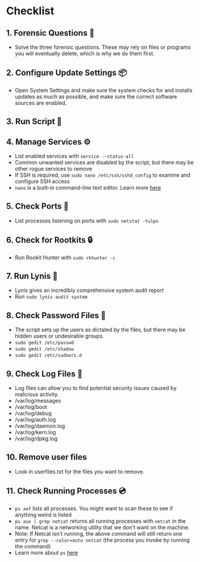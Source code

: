 # Checklist
## 1. Forensic Questions 🔎
* Solve the three forensic questions. These may rely on files or programs you will eventually delete, which is why we do them first.
## 2. Configure Update Settings 📦
* Open System Settings and make sure the system checks for and installs updates as much as possible, and make sure the correct software sources are enabled.
## 3. Run Script 📜
## 4. Manage Services ⚙️
* List enabled services with `service --status-all`
* Common unwanted services are disabled by the script, but there may be other rogue services to remove
* If SSH is required, use `sudo nano /etc/ssh/sshd_config` to examine and configure SSH access
* `nano` is a built-in command-line text editor. Learn more [here](https://help.ubuntu.com/community/Nano)
## 5. Check Ports 🚤
* List processes listening on ports with `sudo netstat -tulpn`
## 6. Check for Rootkits 🔒
* Run Rookit Hunter with `sudo rkhunter -c`
## 7. Run Lynis 📝
* Lynis gives an incredibly comprehensive system audit report
* Run `sudo lynis audit system`
## 8. Check Password Files 🔑
* The script sets up the users as dictated by the files, but there may be hidden users or undesirable groups.
* `sudo gedit /etc/passwd`
* `sudo gedit /etc/shadow`
* `sudo gedit /etc/sudoers.d`
## 9. Check Log Files 📄
* Log files can allow you to find potential security issues caused by malicious activity.
* /var/log/messages
* /var/log/boot
* /var/log/debug
* /var/log/auth.log
* /var/log/daemon.log
* /var/log/kern.log
* /var/log/dpkg.log
## 10. Remove user files 
* Look in userfiles.txt for the files you want to remove.
## 11. Check Running Processes 💿
* `ps aef` lists all processes. You might want to scan these to see if anything weird is listed
* `ps aux | grep netcat` returns all running processes with `netcat` in the name. Netcat is a networking utility that we don't want on the machine.
* Note: If Netcat isn't running, the above command will still return one entry for `grep --color=auto netcat` (the process you invoke by running the command)
* Learn more about `ps` [here](https://www.computernetworkingnotes.com/linux-tutorials/ps-aux-command-and-ps-command-explained.html)
